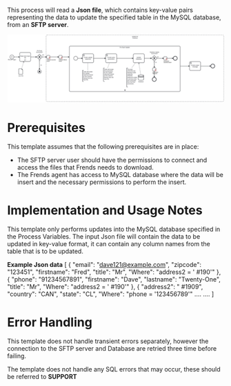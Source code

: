 This process will read a **Json file**, which contains key-value pairs representing the data to update the specified table in the MySQL database, from an **SFTP server**. 



![Template](assets/Json_file_from_SFTP_server_to_MySQL_Database_UPDATE.svg)

# Prerequisites

This template assumes that the following prerequisites are in place:

- The SFTP server user should have the permissions to connect and access 
  the files that Frends needs to download.
- The Frends agent has access to MySQL database where the data will be insert and the necessary permissions to perform the insert.

# Implementation and Usage Notes

This template only performs updates into the MySQL database specified in the Process Variables.
The input Json file will contain the data to be updated in key-value format, it can contain any column names from the table that is to be updated.


**Example Json data**
[
	{
		"email": "dave121@example.com",
		"zipcode": "123451",
		"firstname": "Fred",
		"title": "Mr",
		"Where": "address2 = ' #190'"
	},
	{
		"phone": "91234567891",
		"firstname": "Dave",
		"lastname": "Twenty-One",
		"title": "Mr",
		"Where": "address2 = ' #190'"
	},
	{
		"address2": " #1909",
		"country": "CAN",
		"state": "CL",
		"Where": "phone = '123456789'"
		....
		....
]
# Error Handling

This template does not handle transient errors separately, however the connection
to the SFTP server and Database are retried three time before failing.

The template does not handle any SQL errors that may occur, these should be referred to **SUPPORT**
